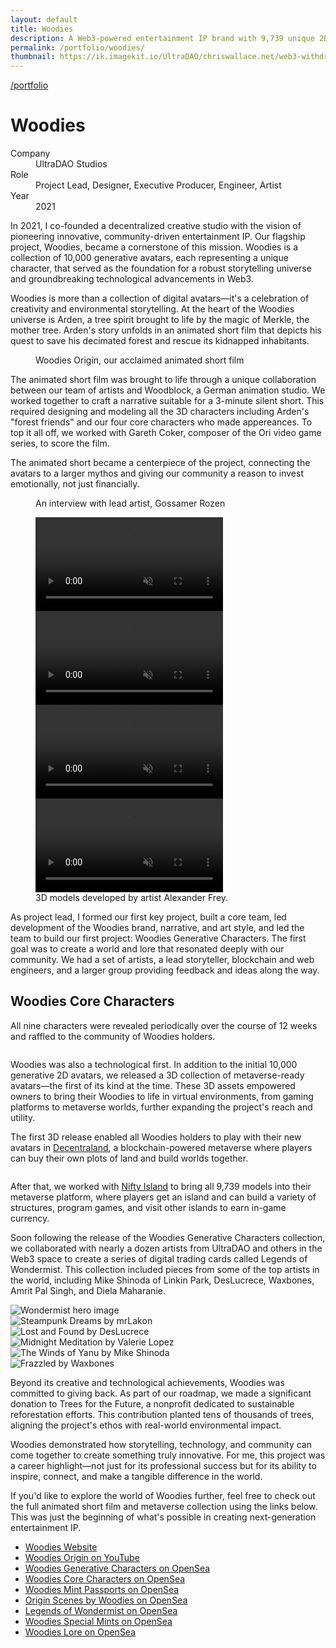 ```yaml
---
layout: default
title: Woodies
description: A Web3-powered entertainment IP brand with 9,739 unique 2D and 3D avatars ready for the metaverse.
permalink: /portfolio/woodies/
thumbnail: https://ik.imagekit.io/UltraDAO/chriswallace.net/web3-withdrawal-thumbnail.png
---
```


<div style="background-image: url(https://ik.imagekit.io/UltraDAO/chriswallace.net/hero_bg.webp?tr=q-75,w-2000);" class="bg-cover bg-[25%_bottom] h-[65vh] md:h-screen flex content-end items-end fade-in-element pb-8 mb-12">
  <div class="content-container w-full">
    <a class="back text-white dark:text-white" href="/portfolio">/portfolio</a>
    <h1 class="mb-3 text-white">Woodies</h1>
    <dl class="project-list">
      <div>
        <dt class="!text-white">Company</dt>
        <dd class="text-white/70">UltraDAO Studios</dd>
      </div>
      <div>
        <dt class="!text-white">Role</dt>
        <dd class="text-white/70">Project Lead, Designer, Executive Producer, Engineer, Artist</dd>
      </div>
      <div>
        <dt class="!text-white">Year</dt>
        <dd class="text-white/70">2021</dd>
      </div>
    </dl>
  </div>
</div>

<div class="content-container">
  <p class="fade-in-element">
    In 2021, I co-founded a decentralized creative studio with the vision of pioneering innovative, community-driven entertainment IP. Our flagship project, Woodies, became a cornerstone of this mission. Woodies is a collection of 10,000 generative avatars, each representing a unique character, that served as the foundation for a robust storytelling universe and groundbreaking technological advancements in Web3.
  </p>
  <p class="fade-in-element">
    Woodies is more than a collection of digital avatars—it's a celebration of creativity and environmental storytelling. At the heart of the Woodies universe is Arden, a tree spirit brought to life by the magic of Merkle, the mother tree. Arden's story unfolds in an animated short film that depicts his quest to save his decimated forest and rescue its kidnapped inhabitants.
  </p>
</div>

<div class="content-container-wo fade-in-element text-center mb-12">
  <div class="flex mb-2 sm:mb-6 justify-start items-center">
    <figure>
      <video-player class="aspect-video sm:shadow-xl sm:rounded-xl w-full max-w-5xl" video-url="https://ik.imagekit.io/UltraDAO/chriswallace.net/Woodies%20Origin.mp4"></video-player>
      <figcaption>Woodies Origin, our acclaimed animated short film</figcaption>
    </figure>
  </div>
</div>
<div class="content-container">
  <p class="fade-in-element">
    The animated short film was brought to life through a unique collaboration between our team of artists and Woodblock, a German animation studio. We worked together to craft a narrative suitable for a 3-minute silent short. This required designing and modeling all the 3D characters including Arden's "forest friends" and our four core characters who made appereances. To top it all off, we worked with Gareth Coker, composer of the Ori video game series, to score the film.
  </p>
  <p class="fade-in-element">
    The animated short became a centerpiece of the project, connecting the avatars to a larger mythos and giving our community a reason to invest emotionally, not just financially.
  </p>
</div>

<div class="content-container-wo text-center mb-12">
  <div class="mb-2 pb-4 py-4 max-w-5xl">
    <figure class="col-span-4 fade-in-element">
      <video-player class="aspect-video shadow-xl rounded-xl w-full" video-url="https://ik.imagekit.io/UltraDAO/chriswallace.net/Woodies_%20Interview%20with%20Lead%20Artist%20Gossamer%20Rozen.mp4?"></video-player>
      <figcaption>An interview with lead artist, Gossamer Rozen</figcaption>
    </figure>
    <figure class="fade-in-element">
      <div class="grid grid-cols-2 xl:grid-cols-4 gap-1.5 md:gap-4">
        <video data-type="video" muted playsinline autoplay loop loading="lazy" disablePictureInPicture controlslist="nodownload nofullscreen noremoteplayback" class="aspect-square rounded-xl">
            <source src="https://ik.imagekit.io/UltraDAO/chriswallace.net/AZ3Nppy_XzWkgZtG.mp4" type="video/mp4">
            Your browser does not support HTML5 video.
        </video>
        <video data-type="video" muted playsinline autoplay loop loading="lazy" disablePictureInPicture controlslist="nodownload nofullscreen noremoteplayback" class="aspect-square rounded-xl">
            <source src="https://ik.imagekit.io/UltraDAO/chriswallace.net/rs4b1w6RVj02G8ow.mp4" type="video/mp4">
            Your browser does not support HTML5 video.
        </video>
        <video data-type="video" muted playsinline autoplay loop loading="lazy" disablePictureInPicture controlslist="nodownload nofullscreen noremoteplayback" class="aspect-square rounded-xl">
            <source src="https://ik.imagekit.io/UltraDAO/chriswallace.net/xsm9_pqLa9PiH3qb.mp4" type="video/mp4">
            Your browser does not support HTML5 video.
        </video>
        <video data-type="video" muted playsinline autoplay loop loading="lazy" disablePictureInPicture controlslist="nodownload nofullscreen noremoteplayback" class="aspect-square rounded-xl">
            <source src="https://ik.imagekit.io/UltraDAO/chriswallace.net/ZK4uXh4C7syW32Ry.mp4" type="video/mp4">
            Your browser does not support HTML5 video.
        </video>
      </div>
      <figcaption>3D models developed by artist Alexander Frey.</figcaption>
    </figure>
  </div>
</div>

<div class="content-container mb-12">
  <p class="fade-in-element">
    As project lead, I formed our first key project, built a core team, led development of the Woodies brand, narrative, and art style, and led the team to build our first project: Woodies Generative Characters. The first goal was to create a world and lore that resonated deeply with our community. We had a set of artists, a lead storyteller, blockchain and web engineers, and a larger group providing feedback and ideas along the way.
  </p>
</div>

<div class="content-container-wo fade-in-element text-center mb-12">
  <div class="flex flex-col lg:flex-row justify-center items-center bg-[#084C2B] gap-8 mx-[16px] md:mx-auto mb-2 sm:mb-6 p-4 lg:p-12 rounded-xl">
    <div class="text-center lg:text-left flex flex-col justify-center items-center">
      <h2 class="mt-6 mb-4 w-full text-white">Woodies Core Characters</h2>
      <p class="max-w-[22em] mx-auto lg:ml-0 mb-0 text-white/60">All nine characters were revealed periodically over the course of 12 weeks and raffled to the community of Woodies holders.</p>
    </div>
    <div class="inline-block mx-auto">
      <img src="https://ik.imagekit.io/UltraDAO/chriswallace.net/woodies-core-characters.png" class="max-h-[450px] w-full h-auto mx-auto" alt="">
    </div>
  </div>
</div>

<div class="content-container mb-12">

  <p class="fade-in-element">
    Woodies was also a technological first. In addition to the initial 10,000 generative 2D avatars, we released a 3D collection of metaverse-ready avatars—the first of its kind at the time. These 3D assets empowered owners to bring their Woodies to life in virtual environments, from gaming platforms to metaverse worlds, further expanding the project's reach and utility.
  </p>

  <p class="fade-in-element">
    The first 3D release enabled all Woodies holders to play with their new avatars in <a href="https://decentraland.org">Decentraland</a>, a blockchain-powered metaverse where players can buy their own plots of land and build worlds together.
  </p>

  <img src="https://ik.imagekit.io/UltraDAO/chriswallace.net/WoodiesxDCL.gif" class="w-full max-w-prose fade-in-element mb-12 object-cover aspect-[5/2.6] shadow-xl rounded-xl" alt="">

  <p class="fade-in-element">
    After that, we worked with <a href="https://niftyisland.com">Nifty Island</a> to bring all 9,739 models into their metaverse platform, where players get an island and can build a variety of structures, program games, and visit other islands to earn in-game currency.
  </p>
</div>

<div class="content-container mb-12">
  <p class="fade-in-element">
    Soon following the release of the Woodies Generative Characters collection, we collaborated with nearly a dozen artists from UltraDAO and others in the Web3 space to create a series of digital trading cards called Legends of Wondermist. This collection included pieces from some of the top artists in the world, including Mike Shinoda of Linkin Park, DesLucrece,  Waxbones, Amrit Pal Singh, and Diela Maharanie.
  </p>
</div>

<div class="content-container mb-12">
  <div class="flex mb-2">
    <picture class="rounded-xl fade-in-element">
      <source
        media="(max-width: 768px)"
        srcset="https://ik.imagekit.io/UltraDAO/chriswallace.net/hero-wondermist-portrait.png"
      >
      <source
        media="(min-width: 769px)"
        srcset="https://ik.imagekit.io/UltraDAO/chriswallace.net/hero-wondermist.png"
      >
      <img 
        src="https://ik.imagekit.io/UltraDAO/chriswallace.net/hero-wondermist.png" 
        class="w-full h-auto mx-auto" 
        alt="Wondermist hero image"
      >
    </picture>
  </div>
  <div class="grid grid-cols-5 gap-2">
    <div class="snap-center shrink-0">
      <img src="https://ik.imagekit.io/UltraDAO/chriswallace.net/5226c8a7be87ae9d7c319eea8eb25c0d.gif?tr=q-60,w-640" class="w-[320px] fade-in-element" alt="Steampunk Dreams by mrLakon">
    </div>
    <div class="snap-center shrink-0">
      <img src="https://ik.imagekit.io/UltraDAO/chriswallace.net/6ea029b8908fef4a5d4a00797fc0a8a6%20(1).gif?tr=q-60,w-640" class="w-[320px] fade-in-element" alt="Lost and Found by DesLucrece">
    </div>
    <div class="snap-center shrink-0">
      <img src="https://ik.imagekit.io/UltraDAO/chriswallace.net/55d5f37e9d2f6c228592551b86529bbb.gif?tr=q-60,w-640" class="w-[320px] fade-in-element" alt="Midnight Meditation by Valerie Lopez">
    </div>
    <div class="snap-center shrink-0">
      <img src="https://ik.imagekit.io/UltraDAO/chriswallace.net/GM06-the-winds-of-yanu.gif?tr=q-60,w-640" class="w-[320px] fade-in-element" alt="The Winds of Yanu by Mike Shinoda">
    </div>
    <div class="snap-center shrink-0">
      <img src="https://ik.imagekit.io/UltraDAO/chriswallace.net/1b82487e348f95d1f27ef1707b97046c.gif?tr=q-60,w-640" class="w-[320px] fade-in-element" alt="Frazzled by Waxbones">
    </div>
  </div>
</div>
<div class="content-container mb-12">

  <p class="fade-in-element">
    Beyond its creative and technological achievements, Woodies was committed to giving back. As part of our roadmap, we made a significant donation to Trees for the Future, a nonprofit dedicated to sustainable reforestation efforts. This contribution planted tens of thousands of trees, aligning the project's ethos with real-world environmental impact.
  </p>

  <p class="fade-in-element">
    Woodies demonstrated how storytelling, technology, and community can come together to create something truly innovative. For me, this project was a career highlight—not just for its professional success but for its ability to inspire, connect, and make a tangible difference in the world.
  </p>

  <p class="fade-in-element">
    If you'd like to explore the world of Woodies further, feel free to check out the full animated short film and metaverse collection using the links below. This was just the beginning of what's possible in creating next-generation entertainment IP.
  </p>

  <ul class="w-full fade-in-element">
    <li><a href="https://woodiesofficial.com">Woodies Website</a></li>
    <li><a href="https://www.youtube.com/watch?v=encMCWoBc3o">Woodies Origin on YouTube</a></li>
    <li><a href="https://opensea.com/collection/woodies-generative/">Woodies Generative Characters on OpenSea</a></li>
    <li><a href="https://opensea.io/collection/woodies-core-characters">Woodies Core Characters on OpenSea</a></li>
    <li><a href="https://opensea.io/collection/woodies-mint-passport">Woodies Mint Passports on OpenSea</a></li>
    <li><a href="https://opensea.io/collection/origin-scenes-by-woodies">Origin Scenes by Woodies on OpenSea</a></li>
    <li><a href="https://opensea.io/collection/legends-of-wondermist">Legends of Wondermist on OpenSea</a></li>
    <li><a href="https://opensea.io/collection/woodies-special-mints">Woodies Special Mints on OpenSea</a></li>
    <li><a href="https://opensea.io/collection/woodies-lore">Woodies Lore on OpenSea</a></li>
    
  </ul>
</div>

